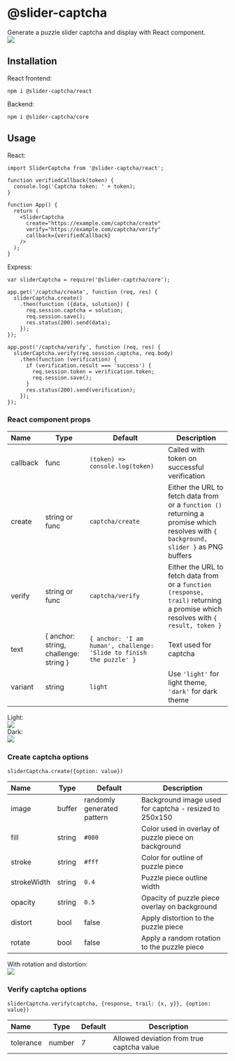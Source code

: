 # @slider-captcha
Generate a puzzle slider captcha and display with React component.\
![](https://raw.githubusercontent.com/adrsch/slider-captcha/master/demo.gif)
## Installation
React frontend:
```
npm i @slider-captcha/react
```
Backend:
```
npm i @slider-captcha/core
```
## Usage
React:
```
import SliderCaptcha from '@slider-captcha/react';

function verifiedCallback(token) {
  console.log('Captcha token: ' + token);
}

function App() {
  return (
    <SliderCaptcha
      create="https://example.com/captcha/create"
      verify="https://example.com/captcha/verify"
      callback={verifiedCallback}
    />
  );
}
```
Express:
```
var sliderCaptcha = require('@slider-captcha/core');

app.get('/captcha/create', function (req, res) {
  sliderCaptcha.create()
    .then(function ({data, solution}) {
      req.session.captcha = solution;
      req.session.save();
      res.status(200).send(data);
    });
});

app.post('/captcha/verify', function (req, res) {
  sliderCaptcha.verify(req.session.captcha, req.body)
    .then(function (verification) {
      if (verification.result === 'success') {
        req.session.token = verification.token;
        req.session.save();
      }
      res.status(200).send(verification);
    });
});
```
### React component props

| Name | Type | Default | Description |
|:---- | ---- | ---- | ------ |
| callback | func | `(token) => console.log(token)` | Called with token on successful verification |
| create | string or func | `captcha/create` | Either the URL to fetch data from or a `function ()` returning a promise which resolves with `{ background, slider }` as PNG buffers |
| verify | string or func | `captcha/verify` | Either the URL to fetch data from or a `function (response, trail)` returning a promise which resolves with `{ result, token }` |
| text | { anchor: string, challenge: string } | `{ anchor: 'I am human', challenge: 'Slide to finish the puzzle' }` | Text used for captcha |
| variant | string | `light` | Use `'light'` for light theme, `'dark'` for dark theme |

Light:\
![](https://raw.githubusercontent.com/adrsch/slider-captcha/master/light.png)\
Dark:\
![](https://raw.githubusercontent.com/adrsch/slider-captcha/master/dark.png)

### Create captcha options
`sliderCaptcha.create({option: value})`

| Name | Type | Default | Description |
|:---- | ---- | ---- | ------ |
| image | buffer | randomly generated pattern | Background image used for captcha - resized to 250x150 |
| fill | string | `#000` | Color used in overlay of puzzle piece on background |
| stroke | string | `#fff` | Color for outline of puzzle piece |
| strokeWidth | string | `0.4` | Puzzle piece outline width |
| opacity | string | `0.5` | Opacity of puzzle piece overlay on background |
| distort | bool | false | Apply distortion to the puzzle piece |
| rotate | bool | false | Apply a random rotation to the puzzle piece |

With rotation and distortion: \
![](https://raw.githubusercontent.com/adrsch/slider-captcha/master/distortrotate.png)

### Verify captcha options
`sliderCaptcha.verify(captcha, {response, trail: {x, y}}, {option: value})`


| Name | Type | Default | Description |
|:---- | ---- | ---- | ------ |
| tolerance | number | 7 | Allowed deviation from true captcha value |
